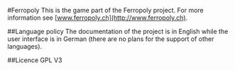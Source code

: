 #Ferropoly 
This is the game part of the Ferropoly project. For more information see [www.ferropoly.ch](http://www.ferropoly.ch).

##Language policy
The documentation of the project is  in English while the user interface is in German (there are no plans for the support of other
languages).

##Licence
GPL V3
